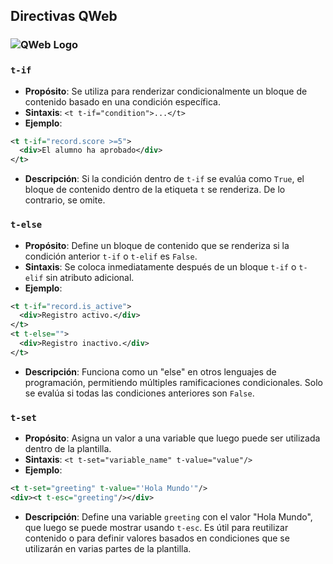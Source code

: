## Directivas QWeb

### ![QWeb Logo](https://github.com/canarydev/SGE/blob/main/static/images/t-.png)

### `t-if`

- **Propósito**: Se utiliza para renderizar condicionalmente un bloque de contenido basado en una condición específica.
- **Sintaxis**: `<t t-if="condition">...</t>`
- **Ejemplo**:

```xml
<t t-if="record.score >=5">
  <div>El alumno ha aprobado</div>
</t>
```

- **Descripción**: Si la condición dentro de `t-if` se evalúa como `True`, el bloque de contenido dentro de la etiqueta `t` se renderiza. De lo contrario, se omite.

### `t-else`

- **Propósito**: Define un bloque de contenido que se renderiza si la condición anterior `t-if` o `t-elif` es `False`.
- **Sintaxis**: Se coloca inmediatamente después de un bloque `t-if` o `t-elif` sin atributo adicional.
- **Ejemplo**:

```xml
<t t-if="record.is_active">
  <div>Registro activo.</div>
</t>
<t t-else="">
  <div>Registro inactivo.</div>
</t>
```

- **Descripción**: Funciona como un "else" en otros lenguajes de programación, permitiendo múltiples ramificaciones condicionales. Solo se evalúa si todas las condiciones anteriores son `False`.

### `t-set`

- **Propósito**: Asigna un valor a una variable que luego puede ser utilizada dentro de la plantilla.
- **Sintaxis**: `<t t-set="variable_name" t-value="value"/>`
- **Ejemplo**:

```xml
<t t-set="greeting" t-value="'Hola Mundo'"/>
<div><t t-esc="greeting"/></div>
```

- **Descripción**: Define una variable `greeting` con el valor "Hola Mundo", que luego se puede mostrar usando `t-esc`. Es útil para reutilizar contenido o para definir valores basados en condiciones que se utilizarán en varias partes de la plantilla.
